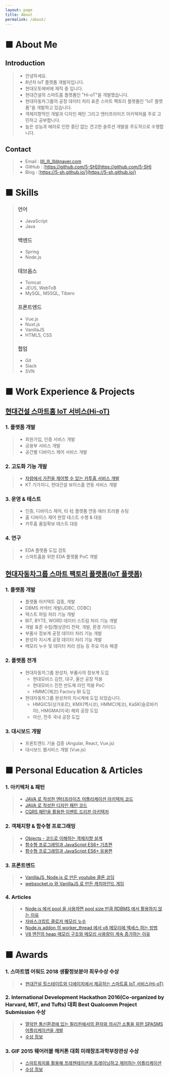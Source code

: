 ```yaml
---
layout: page
title: About
permalink: /about/
---
```


# ■ About Me
## Introduction
>   - 안녕하세요.
>   - 8년차 IoT 플랫폼 개발자입니다.
>   - 현대오토에버에 재직 중 입니다.
>   - 현대건설의 스마트홈 플랫폼인 "Hi-oT"을 개발했습니다.
>   - 현대자동차그룹의 공정 데이터 처리 표준 스마트 팩토리 플랫폼인 "IoT 플랫폼"을 개발하고 있습니다.
>   - 객체지향적인 개발과 디자인 패턴 그리고 엔터프라이즈 아키텍처를 주로 고민하고 공부합니다.
>   - 높은 성능과 에러로 인한 중단 없는 견고한 솔루션 개발을 주도적으로 수행합니다.

## Contact 
>   - Email :  llll_lll_lll@naver.com
>   - GitHub : [https://github.com/5-SH](https://github.com/5-SH)
>   - Blog : [https://5-sh.github.io/](https://5-sh.github.io/)   

# ■ Skills
> ### 언어
>   - JavaScript
>   - Java
> 
> ### 백엔드
>   - Spring
>   - Node.js
> 
> ### 데브옵스  
>   - Tomcat
>   - JEUS, WebToB
>   - MySQL, MSSQL, Tibero
> 
> ### 프론트엔드
>   - Vue.js
>   - Nuxt.js
>   - VanillaJS
>   - HTML5, CSS
> 
> ### 협업
>   - Git
>   - Slack
>   - SVN

# ■ Work Experience & Projects
## [현대건설 스마트홈 IoT 서비스(Hi-oT)](https://www.hyundai.co.kr/story/CONT0000000000001088)
### 1. 플랫폼 개발
>  - 회원가입, 인증 서비스 개발
>  - 공용부 서비스 개발
>  - 공간별 디바이스 제어 서비스 개발

### 2. 고도화 기능 개발
>  - [차량에서 가전을 제어할 수 있는 카투홈 서비스 개발](https://www.hdec.kr/kr/company/press_view.aspx?CompanyPressSeq=81)
>  - KT 기가지니, 현대건설 보이스홈 연동 서비스 개발

### 3. 운영 & 테스트
>  - 인증, 디바이스 제어, 타 社 플랫폼 연동 에러 트러블 슈팅
>  - 홈 디바이스 제어 현장 테스트 수행 & 대응
>  - 카투홈 품질확보 테스트 대응

### 4. 연구
>  - EDA 플랫폼 도입 검토
>  - 스마트홈을 위한 EDA 플랫폼 PoC 개발

## [현대자동차그룹 스마트 팩토리 플랫폼(IoT 플랫폼)](https://www.hyundai-autoever.com/kor/business-area/digital-transformation/smart-factory/contents.do?cntnSeq=352)
### 1. 플랫폼 개발
>  - 플랫폼 아키텍트 검증, 개발
>  - DBMS 커넥터 개발(JDBC, ODBC)
>  - 텍스트 파일 처리 기능 개발
>  - BIT, BYTE, WORD 데이터 스트림 처리 기능 개발
>  - 개발 표준 수립(형상관리 전략, 개발, 환경 가이드)
>  - 부품사 정보계 공정 데이터 처리 기능 개발
>  - 완성차 지시계 공정 데이터 처리 기능 개발
>  - 메모리 누수 및 데이터 처리 성능 등 주요 이슈 해결

### 2. 플랫폼 전개
>  - 현대자동차그룹 완성차, 부품사의 정보계 도입
>      - 현대모비스 김천, 대구, 울산 공장 적용
>      - 현대모비스 진천 반도체 라인 적용 PoC
>      - HMMC(체코) Factory BI 도입
>  - 현대자동차그룹 완성차의 지시계에 도입 되었습니다.
>      - HMGICS(싱가포르), KMX(멕시코), HMMC(체코), KaSK(슬로바키아), HMGMA(미국) 해외 공장 도입
>      - 아산, 전주 국내 공장 도입

### 3. 대시보드 개발
>  - 프론트엔드 기술 검증 (Angular, React, Vue.js)
>  - 대시보드 웹서비스 개발 (Vue.js)

# ■ Personal Education & Articles
### 1. 아키텍처 & 패턴
>   - [JAVA 로 작성한 엔터프라이즈 어플리케이션 아키텍처 코드](https://github.com/5-SH/Enterprise_Application_Architecture)
>   - [JAVA 로 작성한 디자인 패턴 코드](https://github.com/5-SH/design_pattern_java)
>   - [CQRS 패턴을 활용한 이벤트 드리븐 아키텍처](https://github.com/5-SH/java_cqrs)
 
### 2. 객체지향 & 함수형 프로그래밍
>   - [Objects - 코드로 이해하는 객체지향 설계](https://github.com/5-SH/Objects)
>   - [함수형 프로그래밍과 JavaScript ES6+ 기초편](https://github.com/5-SH/Objects)
>   - [함수형 프로그래밍과 JavaScript ES6+ 응용편](https://github.com/5-SH/functional_promgramming_application)
 
### 3. 프론트엔드
>   - [VanillaJS, Node.js 로 만든 youtube 클론 코딩](https://github.com/5-SH/wetube)
>   - [websocket.io 와 VanillaJS 로 만든 캐치마인드 게임](https://github.com/5-SH/guess-mine)
 
### 4. Articles
>   - [Node.js 에서 pool 을 사용하면 pool size 만큼 RDBMS 에서 활용하지 않는 이유](https://5-sh.github.io/nodejs/2021/06/23/unixODBC-pool-nodejs-session-pool.html)
>   - [자바스크립트 클로저 메모리 누수](https://5-sh.github.io/javascript/2021/04/27/javascript-closure-memory-leak.html)
>   - [Node.js addon 의 worker_thread 에서 v8 메모리에 엑세스 하는 방법](https://5-sh.github.io/nodejs/2021/07/16/how-not-to-access-nodejs-from-c-worker-thread.html)
>   - [V8 엔진의 heap 메모리 구조와 메모리 사용량이 계속 증가하는 이유](https://5-sh.github.io/nodejs/2021/05/13/v8-heap-memory-and-why-memory-usage-keep-on-growing.html)

# ■ Awards
### 1. 스마트앱 어워드 2018 생활정보분야 최우수상 수상
> - [현대건설 힐스테이트와 디에이치에서 제공하는 스마트홈 IoT 서비스(Hi-oT)](http://www.i-award.or.kr/smart/prize/2018/Awarded02.aspx)

### 2. International Development Hackathon 2016(Co-organized by Harvard, MIT, and Tufts) 대회 Best Qualcomm Project Submission 수상
> - [열악한 통신환경에 있는 필리핀에서의 환자와 의사간 소통을 위한 SPASMS 어플리케이션을 개발](https://devpost.com/software/idhack2016-9nb7rk)
> - [수상 정보](https://his.pusan.ac.kr/bbs/cse/2609/569240/artclView.do)

### 3. GIF 2015 웨어러블 해커톤 대회 미래창조과학부장관상 수상   
> - [스마트워치를 활용해 프레젠테이션을 트레이닝하고 제어하는 어플리케이션](https://github.com/5-SH/PREZENTAINER)
> - [수상 정보](https://his.pusan.ac.kr/bbs/cse/2609/569232/artclView.do)

